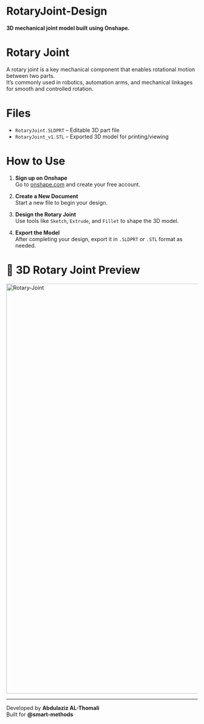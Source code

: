 # RotaryJoint-Design
**3D mechanical joint model built using Onshape.**

# Rotary Joint
A rotary joint is a key mechanical component that enables rotational motion between two parts.  
It’s commonly used in robotics, automation arms, and mechanical linkages for smooth and controlled rotation.

# Files 
- `RotaryJoint.SLDPRT` – Editable 3D part file  
- `RotaryJoint_v1.STL` – Exported 3D model for printing/viewing

# How to Use
1. **Sign up on Onshape**  
   Go to [onshape.com](https://www.onshape.com) and create your free account.

2. **Create a New Document**  
   Start a new file to begin your design.

3. **Design the Rotary Joint**  
   Use tools like `Sketch`, `Extrude`, and `Fillet` to shape the 3D model.

4. **Export the Model**  
   After completing your design, export it in `.SLDPRT` or `.STL` format as needed.

# 📸 3D Rotary Joint Preview
<img width="1920" height="1080" alt="Rotary-Joint" src="https://github.com/user-attachments/assets/416b63e5-399d-420a-ac45-43ef7ac7a678" />  

<hr>  

Developed by **Abdulaziz AL-Thomali**      
Built for **@smart-methods**

